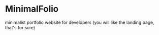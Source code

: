 # MinimalFolio
minimalist portfolio website for developers (you will like the landing page, that's for sure)
